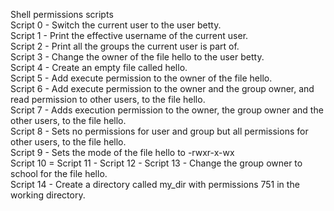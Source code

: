 Shell permissions scripts<br>
Script 0 - Switch the current user to the user betty. <br>
Script 1 - Print the effective username of the current user. <br>
Script 2 - Print all the groups the current user is part of. <br>
Script 3 - Change the owner of the file hello to the user betty. <br>
Script 4 - Create an empty file called hello. <br>
Script 5 - Add execute permission to the owner of the file hello. <br>
Script 6 - Add execute permission to the owner and the group owner, and read permission to other users, to the file hello. <br>
Script 7 - Adds execution permission to the owner, the group owner and the other users, to the file hello. <br>
Script 8 - Sets no permissions for user and group but all permissions for other users, to the file hello. <br>
Script 9 - Sets the mode of the file hello to -rwxr-x-wx <br>
Script 10 = 
Script 11 - 
Script 12 - 
Script 13 - Change the group owner to school for the file hello. <br>
Script 14 - Create a directory called my_dir with permissions 751 in the working directory. <br>  

